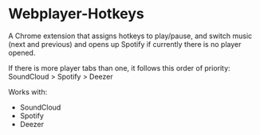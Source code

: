 # Webplayer-Hotkeys
A Chrome extension that assigns hotkeys to play/pause, and switch music (next and previous) and opens up Spotify if currently there is no player opened.

If there is more player tabs than one, it follows this order of priority: SoundCloud > Spotify > Deezer

Works with:
* SoundCloud
* Spotify
* Deezer
